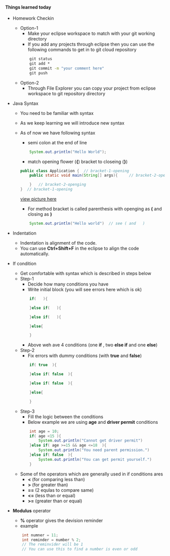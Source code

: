#### Things learned today
* Homework Checkin
    * Option-1
        * Make your eclipse workspace to match with your git working directory
        * If you add any projects through eclipse then you can use the following commands to get in to git cloud repository
        ```cmd
            git status
            git add *
            git commit -m "your comment here"
            git push
        ```
    * Option-2
        * Through File Explorer you can copy your project from eclipse workspace to git repository directory
* Java Syntax
    * You need to be familiar with syntax
    * As we keep learning we will introduce new syntax
    * As of now we have following syntax
        * semi colon at the end of line
        ```java
            System.out.println("Hello World");
        ```
        * match opening flower (__{__) bracket to closeing (__}__)
        ```java
        public class Application {  // bracket-1-opening
            public static void main(String[] args){     // bracket-2-openging

            }   // bracket-2-openging
        }  // bracket-1-opening
        ```
        [view picture here](https://github.com/sairamaj/programmingclass/blob/master/sessions/Session4.MD#matching-curly-brackets----)
        
        * For method bracket is called parenthesis with openging as __(__ and closing as __)__
        ```java
            System.out.println("Hello world")  // see ( and   )
        ```
* Indentation
    * Indentation is alignment of the code.
    * You can use  __Ctrl+Shift+F__ in the eclipse to align the code automatically.

* If condition
    * Get comfortable with syntax which is described in steps below
    * Step-1
        * Decide how many conditions you have
        * Write initial block (you will see errors here which is ok)
        ```java
            if(   ){

            }else if(   ){

            }else if(   ){

            }else{

            }
        ```
        * Above weh ave 4 conditions (one __if__ , two __else if__ and one __else__)
    * Step-2
        * Fix errors with dummy conditions (with __true__ and __false__)
        ```java
            if( true  ){

            }else if( false  ){

            }else if( false  ){

            }else{

            }
        ```
    * Step-3
        * Fill the logic between the conditions
        * Below example we are using __age__ and __driver permit__ conditions
        ```java
            int age = 10;
            if( age <15 ){
                System.out.println("Cannot get driver permit")
            }else if( age >=15 && age <=18  ){
                System.out.println("You need parent permission.")
            }else if( false  ){
                System.out.println("You can get permit yourself.")
            }
        ```
    * Some of the operators which are generally used in if conditions ares
        * __<__     (for comparing less than)
        * __>__     (for greater than)
        * __==__    (2 equlas to compare same)
        * __<=__    (less than or equal)
        * __>=__    (greater than or equal)
* __Modulus__ operator
    * __%__ operator gives the devision reminder 
    * example
    ```java
        int numner = 11;
        int reminder = number % 2;
        // The reminvider will be 1
        // You can use this to find a number is even or odd
    ```
